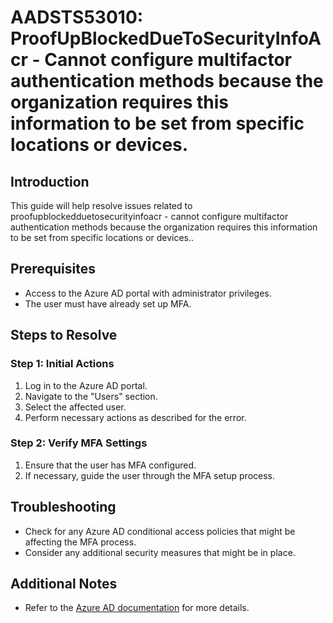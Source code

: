 # AADSTS53010: ProofUpBlockedDueToSecurityInfoAcr - Cannot configure multifactor authentication methods because the organization requires this information to be set from specific locations or devices.

## Introduction
This guide will help resolve issues related to proofupblockedduetosecurityinfoacr - cannot configure multifactor authentication methods because the organization requires this information to be set from specific locations or devices..

## Prerequisites
- Access to the Azure AD portal with administrator privileges.
- The user must have already set up MFA.

## Steps to Resolve

### Step 1: Initial Actions
1. Log in to the Azure AD portal.
2. Navigate to the "Users" section.
3. Select the affected user.
4. Perform necessary actions as described for the error.

### Step 2: Verify MFA Settings
1. Ensure that the user has MFA configured.
2. If necessary, guide the user through the MFA setup process.

## Troubleshooting
- Check for any Azure AD conditional access policies that might be affecting the MFA process.
- Consider any additional security measures that might be in place.

## Additional Notes
- Refer to the [Azure AD documentation](https://learn.microsoft.com/en-us/azure/active-directory/) for more details.
